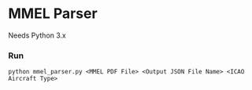 # MMEL Parser

Needs Python 3.x

### Run
`python mmel_parser.py <MMEL PDF File> <Output JSON File Name> <ICAO Aircraft Type>`
